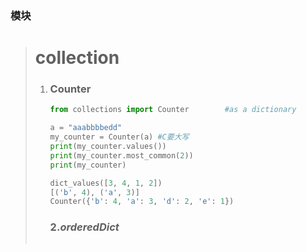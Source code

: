 ### 模块

> # collection
>
> 1. ### Counter
>
>    ```python
>    from collections import Counter        #as a dictionary 
>    
>    a = "aaabbbbedd"
>    my_counter = Counter(a) #C要大写
>    print(my_counter.values())          
>    print(my_counter.most_common(2))
>    print(my_counter)
>    
>    dict_values([3, 4, 1, 2])
>    [('b', 4), ('a', 3)]
>    Counter({'b': 4, 'a': 3, 'd': 2, 'e': 1})
>    ```
>
>    ### 2.*orderedDict*
>
>    ```
>    
>    ```
>
>    
>
>    ###### 
>
> 